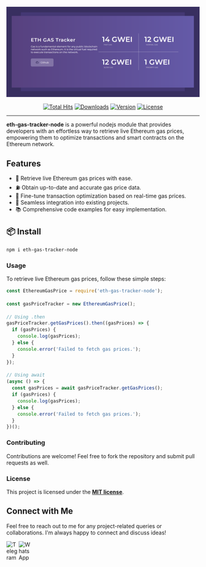 <p align="center">
    <img src="https://raw.githubusercontent.com/NumairAwan/eth-gas-tracker-node/main/art/screenshot.png" width="600" alt="Eth Gas Tracker Nodejs">
    <p align="center">
        <a href="http://hits.dwyl.com/NumairAwan/eth-gas-tracker-node"><img alt="Total Hits" src="https://hits.dwyl.com/NumairAwan/eth-gas-tracker-node.svg?style=flat-square"></a>
        <a href="https://www.npmjs.com/package/eth-gas-tracker-node"><img alt="Downloads" src="https://img.shields.io/npm/dt/eth-gas-tracker-node"></a>
        <a href="https://www.npmjs.com/package/eth-gas-tracker-node"><img alt="Version" src="https://img.shields.io/npm/v/eth-gas-tracker-node?logo=npm&style=flat-square"></a>
        <a href="https://github.com/NumairAwan/eth-gas-tracker-node"><img alt="License" src="https://img.shields.io/github/license/numairawan/eth-gas-tracker-node"></a>
    </p>
</p>

------
**eth-gas-tracker-node** is a powerful nodejs module that provides developers with an effortless way to retrieve live Ethereum gas prices, empowering them to optimize transactions and smart contracts on the Ethereum network.

## Features

- 🚀 Retrieve live Ethereum gas prices with ease.
- ⛽️ Obtain up-to-date and accurate gas price data.
- 💪 Fine-tune transaction optimization based on real-time gas prices.
- 🤝 Seamless integration into existing projects.
- 📚 Comprehensive code examples for easy implementation.

## 📦 Install

```sh
npm i eth-gas-tracker-node
```

### Usage
To retrieve live Ethereum gas prices, follow these simple steps:

```js
const EthereumGasPrice = require('eth-gas-tracker-node');

const gasPriceTracker = new EthereumGasPrice();

// Using .then
gasPriceTracker.getGasPrices().then((gasPrices) => {
  if (gasPrices) {
    console.log(gasPrices);
  } else {
    console.error('Failed to fetch gas prices.');
  }
});

// Using await
(async () => {
  const gasPrices = await gasPriceTracker.getGasPrices();
  if (gasPrices) {
    console.log(gasPrices);
  } else {
    console.error('Failed to fetch gas prices.');
  }
})();
```

### Contributing
Contributions are welcome! Feel free to fork the repository and submit pull requests as well.

### License
This project is licensed under the **[MIT license](https://opensource.org/licenses/MIT)**.


## Connect with Me

Feel free to reach out to me for any project-related queries or collaborations. I'm always happy to connect and discuss ideas!

[<img align="left" alt="Telegram" width="32px" src="https://upload.wikimedia.org/wikipedia/commons/8/82/Telegram_logo.svg" />](https://t.me/NumairAwan)
[<img align="left" alt="WhatsApp" width="32px" src="https://upload.wikimedia.org/wikipedia/commons/thumb/6/6b/WhatsApp.svg/512px-WhatsApp.svg.png?20220228223904" />](https://wa.me/+923164700904)


